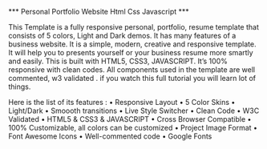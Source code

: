 *** Personal Portfolio Website Html Css Javascript ***


This Template is a  fully responsive personal, portfolio, resume template that consists of 5 colors, Light and Dark demos. It has many features of a business website. It is a simple, modern, creative and responsive template. It will help you to presents yourself or your business resume more smartly and easily. This is built with HTML5, CSS3, JAVASCRIPT. It’s 100% responsive with clean codes. All components used in the template are well commented, w3 validated .
if you watch this full tutorial you will learn lot of things.


Here is the list of its features :
• Responsive Layout
• 5 Color Skins
• Light/Dark
• Smoooth transitions
• Live Style Switcher
• Clean Code
• W3C Validated
• HTML5 & CSS3 & JAVASCRIPT
• Cross Browser Compatible
• 100% Customizable, all colors can be customized
• Project Image Format
• Font Awesome Icons
• Well-commented code
• Google Fonts	